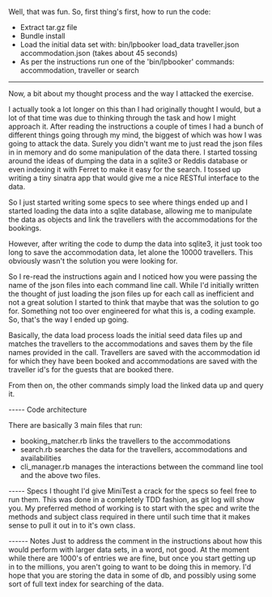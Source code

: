 Well, that was fun.  So, first thing's first, how to run the code:

- Extract tar.gz file
- Bundle install
- Load the initial data set with: bin/lpbooker load_data traveller.json accommodation.json (takes about 45 seconds)
- As per the instructions run one of the 'bin/lpbooker' commands: accommodation, traveller or search

-------------------

Now, a bit about my thought process and the way I attacked the exercise.

I actually took a lot longer on this than I had originally thought I would, but a lot of that time was due to thinking through the task and how I might approach it.
After reading the instructions a couple of times I had a bunch of different things going through my mind, the biggest of which was how I was going to attack the data.
Surely you didn't want me to just read the json files in in memory and do some manipulation of the data there.  I started tossing around the ideas of dumping the data in a sqlite3
or Reddis database or even indexing it with Ferret to make it easy for the search.  I tossed up writing a tiny sinatra app that would give me a nice RESTful interface to the data.

So I just started writing some specs to see where things ended up and I started loading the data into a sqlite database, allowing me to manipulate the data as objects and link the travellers
with the accommodations for the bookings.

However, after writing the code to dump the data into sqlite3, it just took too long to save the accommodation data, let alone the 10000 travellers.  This obviously wasn't the
solution you were looking for.

So I re-read the instructions again and I noticed how you were passing the name of the json files into each command line call.  While I'd initially written the thought of just loading
the json files up for each call as inefficient and not a great solution I started to think that maybe that was the solution to go for.  Something not too over engineered for what this is,
a coding example.  So, that's the way I ended up going.

Basically, the data load process loads the initial seed data files up and matches the travellers to the accommodations and saves them by the file names provided in the call.  Travellers are
saved with the accommodation id for which they have been booked and accommodations are saved with the traveller id's for the guests that are booked there.

From then on, the other commands simply load the linked data up and query it.

----- Code architecture

There are basically 3 main files that run:
  - booking_matcher.rb links the travellers to the accommodations
  - search.rb searches the data for the travellers, accommodations and availabilities
  - cli_manager.rb manages the interactions between the command line tool and the above two files.


----- Specs
I thought I'd give MiniTest a crack for the specs so feel free to run them.  This was done in a completely TDD fashion, as git log will show you.  My preferred method of working is to
start with the spec and write the methods and subject class required in there until such time that it makes sense to pull it out in to it's own class.


------ Notes
Just to address the comment in the instructions about how this would perform with larger data sets, in a word, not good.  At the moment while there are 1000's of entries we are fine, but once
you start getting up in to the millions, you aren't going to want to be doing this in memory.  I'd hope that you are storing the data in some of db, and possibly using some sort of full text
index for searching of the data.